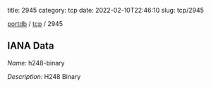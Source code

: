 title: 2945
category: tcp
date: 2022-02-10T22:46:10
slug: tcp/2945

[portdb](/) / [tcp](/category/tcp.html) / 2945


## IANA Data

_Name:_ h248-binary

_Description:_ H248 Binary

